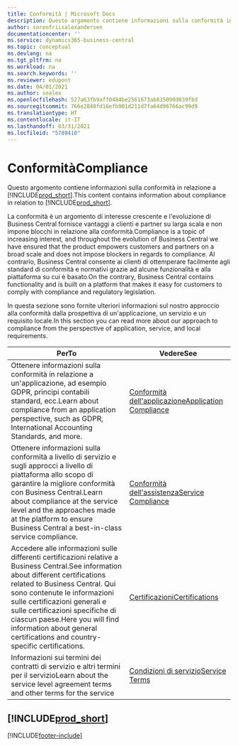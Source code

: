 ```yaml
---
title: Conformità | Microsoft Docs
description: Questo argomento contiene informazioni sulla conformità in relazione a Business Central.
author: sorenfriisalexandersen
documentationcenter: ''
ms.service: dynamics365-business-central
ms.topic: conceptual
ms.devlang: na
ms.tgt_pltfrm: na
ms.workload: na
ms.search.keywords: ''
ms.reviewer: edupont
ms.date: 04/01/2021
ms.author: soalex
ms.openlocfilehash: 527a63fb9aff0484be2561673ab815090d039fbd
ms.sourcegitcommit: 766e2840fd16efb901d211d7fa64d96766ac99d9
ms.translationtype: HT
ms.contentlocale: it-IT
ms.lasthandoff: 03/31/2021
ms.locfileid: "5788410"
---
```

# <a name="compliance"></a><span data-ttu-id="b3fe1-103">Conformità</span><span class="sxs-lookup"><span data-stu-id="b3fe1-103">Compliance</span></span>

<span data-ttu-id="b3fe1-104">Questo argomento contiene informazioni sulla conformità in relazione a [!INCLUDE[prod_short](../includes/prod_short.md)].</span><span class="sxs-lookup"><span data-stu-id="b3fe1-104">This content contains information about compliance in relation to [!INCLUDE[prod_short](../includes/prod_short.md)].</span></span>  

<span data-ttu-id="b3fe1-105">La conformità è un argomento di interesse crescente e l'evoluzione di Business Central fornisce vantaggi a clienti e partner su larga scala e non impone blocchi in relazione alla conformità.</span><span class="sxs-lookup"><span data-stu-id="b3fe1-105">Compliance is a topic of increasing interest, and throughout the evolution of Business Central we have ensured that the product empowers customers and partners on a broad scale and does not impose blockers in regards to compliance.</span></span> <span data-ttu-id="b3fe1-106">Al contrario, Business Central consente ai clienti di ottemperare facilmente agli standard di conformità e normativi grazie ad alcune funzionalità e alla piattaforma su cui è basato.</span><span class="sxs-lookup"><span data-stu-id="b3fe1-106">On the contrary, Business Central contains functionality and is built on a platform that makes it easy for customers to comply with compliance and regulatory legislation.</span></span>

<span data-ttu-id="b3fe1-107">In questa sezione sono fornite ulteriori informazioni sul nostro approccio alla conformità dalla prospettiva di un'applicazione, un servizio e un requisito locale.</span><span class="sxs-lookup"><span data-stu-id="b3fe1-107">In this section you can read more about our approach to compliance from the perspective of application, service, and local  requirements.</span></span>

|<span data-ttu-id="b3fe1-108">**Per**</span><span class="sxs-lookup"><span data-stu-id="b3fe1-108">**To**</span></span>|<span data-ttu-id="b3fe1-109">**Vedere**</span><span class="sxs-lookup"><span data-stu-id="b3fe1-109">**See**</span></span>|  
|------------|-------------|  
|<span data-ttu-id="b3fe1-110">Ottenere informazioni sulla conformità in relazione a un'applicazione, ad esempio GDPR, principi contabili standard, ecc.</span><span class="sxs-lookup"><span data-stu-id="b3fe1-110">Learn about compliance from an application perspective, such as GDPR, International Accounting Standards, and more.</span></span>|[<span data-ttu-id="b3fe1-111">Conformità dell'applicazione</span><span class="sxs-lookup"><span data-stu-id="b3fe1-111">Application Compliance</span></span>](compliance-application-compliance.md)|  
|<span data-ttu-id="b3fe1-112">Ottenere informazioni sulla conformità a livello di servizio e sugli approcci a livello di piattaforma allo scopo di garantire la migliore conformità con Business Central.</span><span class="sxs-lookup"><span data-stu-id="b3fe1-112">Learn about compliance at the service level and the approaches made at the platform to ensure Business Central a best-in-class service compliance.</span></span>|[<span data-ttu-id="b3fe1-113">Conformità dell'assistenza</span><span class="sxs-lookup"><span data-stu-id="b3fe1-113">Service Compliance</span></span>](compliance-service-compliance.md)|  
|<span data-ttu-id="b3fe1-114">Accedere alle informazioni sulle differenti certificazioni relative a Business Central.</span><span class="sxs-lookup"><span data-stu-id="b3fe1-114">See information about different certifications related to Business Central.</span></span> <span data-ttu-id="b3fe1-115">Qui sono contenute le informazioni sulle certificazioni generali e sulle certificazioni specifiche di ciascun paese.</span><span class="sxs-lookup"><span data-stu-id="b3fe1-115">Here you will find information about general certifications and country-specific certifications.</span></span>|[<span data-ttu-id="b3fe1-116">Certificazioni</span><span class="sxs-lookup"><span data-stu-id="b3fe1-116">Certifications</span></span>](compliance-certifications.md)|  
|<span data-ttu-id="b3fe1-117">Informazioni sui termini dei contratti di servizio e altri termini per il servizio</span><span class="sxs-lookup"><span data-stu-id="b3fe1-117">Learn about the service level agreement terms and other terms for the service</span></span>|[<span data-ttu-id="b3fe1-118">Condizioni di servizio</span><span class="sxs-lookup"><span data-stu-id="b3fe1-118">Service Terms</span></span>](compliance-service-compliance.md#service-terms)|  

## [!INCLUDE[prod_short](../includes/free_trial_md.md)]  


[!INCLUDE[footer-include](../includes/footer-banner.md)]